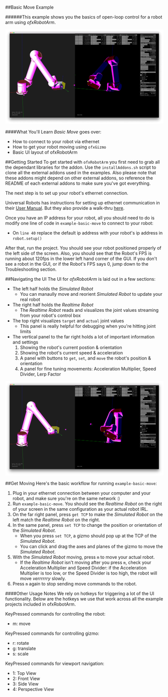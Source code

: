 
##Basic Move Example


######This example shows you the basics of open-loop control for a robot arm using _ofxRobotArm_. 

![screengrab](screengrab-basic.gif)

####What You'll Learn
_Basic Move_ goes over:
  * How to connect to your robot via ethernet
  * How to get your robot moving using ```ofxGizmo```
  * Basic UI layout of ofxRobotArm
  

##Getting Started
To get started with `ofxRobotArm` you first need to grab all the dependant libraries for the addon. Use the `installAddons.sh` script to clone all the external addons used in the examples. Also please note that these addons might depend on other external addons, so reference the README of each external addons to make sure you've got everything.

The next step is to set up your robot's ethernet connection. 

Universal Robots has instructions for setting up ethernet communication in their [User Manual](http://www.universal-robots.com/download/). But they also provide a walk-thru [here](http://www.universal-robots.com/how-tos-and-faqs/how-to/ur-how-tos/ethernet-ip-guide-18712/).

Once you have an IP address for your robot, all you should need to do is modify one line of code in `example-basic-move` to connect to your robot:
   - On `line 40` replace the default ip address with your robot's ip address in `robot.setup()`
   
After that, run the project. You should see your robot positioned properly of the left side of the screen.
Also, you should see that the Robot's FPS is running about 120fps in the lower left hand corner of the GUI. If you don't see a robot in the GUI, or if the Robot's FPS says 0, jump down to the Troubleshooting section.

##Navigating the UI
The UI for _ofxRobotArm_ is laid out in a few sections:
  * The left half holds the _Simulated Robot_
      * You can manaully move and reorient _Simulated Robot_ to update your real robot
  * The right half holds the _Realtime Robot_
      * The _Realtime Robot_ reads and visualizes the joint values streaming from your robot's control box
  * The top right visualizes `target` and `actual` joint values
      * This panel is really helpful for debugging when you're hitting joint limits
  * The vertical panel to the far right holds a lot of important information and settings
      1. Showing the robot's current postion & orientation
      2. Showing the robot's current speed & acceleration
      3. A panel with buttons to `get`, `set`, and `move` the robot's position & orientation
      4. A panel for fine tuning movements: Acceleration Multiplier, Speed Divider, Lerp Factor

![screengrab](screengrab-basic.png)

##Get Moving
Here's the basic workflow for running `example-basic-move`:

1. Plug in your ethernet connection between your computer and your robot, and make sure you're on the same network :)
2. Run `example-basic-move`. You should see the _Realtime Robot_ on the right of your screen in the same configuration as your actual robot IRL.
3. On the far right panel, press `get TCP` to make the _Simulated Robot_ on the left match the _Realtime Robot_ on the right.
4. In the same panel, press `set TCP` to change the position or orientation of the _Simulated Robot_.
   * When you press `set TCP`, a gizmo should pop up at the TCP of the _Simulated Robot_. 
   * You can click and drag the axes and planes of the gizmo to move the _Simulated Robot_.  
5. With the _Simulated Robot_ moving, press `m` to move your actual robot.
   * If the _Realtime Robot_ isn't moving after you press `m`, check your Acceleration Multiplier and Speed Divider: if the Acceleration Multiplier is too low, or the Speed Divider is too high, the robot will move _verrrrrry_ slowly.
6. Press `m` again to stop sending move commands to the robot.


####Other Usage Notes
We rely on hotkeys for triggering a lot of the UI functionality. Below are the hotkeys we use that work across all the example projects included in ofxRobotArm.

KeyPressed commands for controlling the robot:
- m: move

KeyPressed commands for controlling gizmo:
- r: rotate
- g: translate
- s: scale

KeyPressed commands for viewport navigation:
- 1: Top View
- 2: Front View
- 3: Side View
- 4: Perspective View



